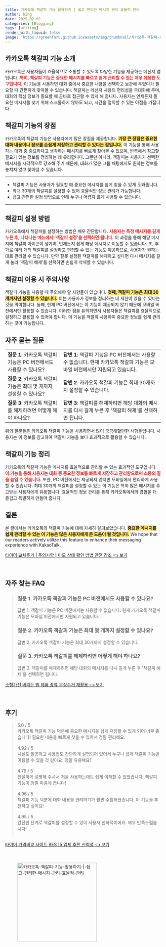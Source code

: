 ```yaml
---
title: 카카오톡 책갈피 기능 활용하기 | 쉽고 편리한 메시지 관리 효율적 관리
author: bing
date: 2025-02-02
categories: [Blogging]
tags: [writing]
render_with_liquid: false
image: 'https://greenforu.github.io/assets/img/thumbnail/카카오톡-책갈피-기능-활용하기-|-쉽고-편리한-메시지-관리-효율적-관리.webp'
---
```



<h2 id='카카오톡_책갈피_기능_소개'>카카오톡 책갈피 기능 소개</h2>

<p>카카오톡은 사용자들이 효율적으로 소통할 수 있도록 다양한 기능을 제공하는 메신저 앱입니다. <b><span style="color: #ee2323;">특히, 책갈피 기능은 중요한 메시지를 빠르고 쉽게 관리할 수 있는 매우 유용한 도구입니다.</span></b> 이 기능을 사용하면 대화 중에서 중요한 내용을 선택하고 보관해 두었다가 필요할 때 간편하게 찾아볼 수 있습니다. 책갈피는 메신저 사용의 편리성을 극대화해 주며, 대화의 핵심 정보가 필요할 때 곧바로 접근할 수 있게 해 줍니다. 사용자는 언제든지 필요한 메시지를 찾기 위해 스크롤하지 않아도 되고, 시간을 절약할 수 있는 이점을 가집니다.</p>

<h2 id='책갈피_기능의_장점'>책갈피 기능의 장점</h2>

<p>카카오톡의 책갈피 기능은 사용자에게 많은 장점을 제공합니다. <b><span style="background-color: #ffe066;">가장 큰 장점은 중요한 대화 내용이나 정보를 손쉽게 저장하고 관리할 수 있다는 점입니다.</span></b> 이 기능을 통해 사용자는 대화 중 중요하다고 생각하는 메시지를 빠르게 찾아볼 수 있으며, 반복해서 참고할 필요가 있는 정보를 정리하는 데 유리합니다. 그뿐만 아니라, 책갈피는 사용자가 선택한 메시지를 시각적으로 강조해 주기 때문에, 대화가 많은 그룹 채팅에서도 원하는 정보를 놓치지 않고 찾아낼 수 있습니다.</p>

<hr />

<ul>
    <li>책갈피 기능은 사용자가 필요할 때 중요한 메시지를 쉽게 찾을 수 있게 도와줍니다.</li>
    <li>최대 30개의 책갈피를 설정할 수 있어 효율적인 정보 관리가 가능합니다.</li>
    <li>쉽고 간편한 설정 방법으로 인해 누구나 어렵지 않게 사용할 수 있습니다.</li>
</ul>

<hr />

<h2 id='책갈피_설정_방법'>책갈피 설정 방법</h2>

<p>카카오톡에서 책갈피를 설정하는 방법은 매우 간단합니다. <b><span style="color: #ee2323;">사용자는 특정 메시지를 길게 누른 후, 나타나는 메뉴에서 '책갈피 설정'을 선택하면 됩니다.</span></b> 이 과정을 통해 해당 메시지에 책갈피 아이콘이 생기며, 언제든지 쉽게 해당 메시지로 이동할 수 있습니다. 또, 추가로 여러 개의 책갈피를 설정하고 편집할 수 있는 기능도 제공하므로, 사용자가 원하는 대로 관리할 수 있습니다. 만약 잘못 설정된 책갈피를 해제하고 싶다면 다시 메시지를 길게 눌러 '책갈피 해제'를 선택하면 손쉽게 삭제할 수 있습니다.</p>

<h2 id='책갈피_이용_시_주의사항'>책갈피 이용 시 주의사항</h2>

<p>책갈피 기능을 사용할 때 주의해야 할 사항들이 있습니다. <b><span style="background-color: #ffe066;">첫째, 책갈피 기능은 최대 30개까지만 설정할 수 있습니다.</span></b> 이는 사용자가 정보를 정리하는 데 제한이 있을 수 있다는 것을 의미합니다. 둘째, 현재 PC 버전에서는 이 기능이 제공되지 않기 때문에 모바일 버전에서만 활용할 수 있습니다. 이러한 점을 유의하면서 사용자들은 책갈피를 효율적으로 설정하고 활용할 수 있어야 합니다. 이 기능을 적절히 사용하여 중요한 정보를 쉽게 관리하는 것이 가능합니다.</p>

<h2 id='자주_묻는_질문'>자주 묻는 질문</h2>

<table>
    <tr>
        <td><b>질문 1</b>: 카카오톡 책갈피 기능은 PC 버전에서도 사용할 수 있나요?</td>
        <td><b>답변 1</b>: 책갈피 기능은 PC 버전에서는 사용할 수 없습니다. 현재 카카오톡 책갈피 기능은 모바일 버전에서만 지원되고 있습니다.</td>
    </tr>
    <tr>
        <td><b>질문 2</b>: 카카오톡 책갈피 기능은 최대 몇 개까지 설정할 수 있나요?</td>
        <td><b>답변 2</b>: 카카오톡 책갈피 기능은 최대 30개까지 설정할 수 있습니다.</td>
    </tr>
    <tr>
        <td><b>질문 3</b>: 카카오톡 책갈피를 해제하려면 어떻게 해야 하나요?</td>
        <td><b>답변 3</b>: 책갈피를 해제하려면 해당 대화의 메시지를 다시 길게 누른 후 '책갈피 해제'를 선택하면 됩니다.</td>
    </tr>
</table>

<p>위의 질문들은 카카오톡 책갈피 기능을 사용하면서 많이 궁금해할만한 사항들입니다. 사용자는 이 정보를 참고하여 책갈피 기능을 보다 효과적으로 활용할 수 있습니다.</p>

<h2 id='책갈피_기능_정리'>책갈피 기능 정리</h2>

<p>카카오톡의 책갈피 기능은 메시지를 효율적으로 관리할 수 있는 효과적인 도구입니다. <b><span style="color: #ee2323;">이 기능을 통해 사용자는 대화 중 중요한 정보를 빠르게 저장하고 관리함으로써 소통의 질을 높일 수 있습니다.</span></b> 또한, PC 버전에서는 제공되지 않지만 모바일에서 편리하게 사용할 수 있습니다. 최대 30개의 책갈피를 설정할 수 있는 이 기능은 특히 많은 메시지를 주고받는 사용자에게 유용합니다. 효율적인 정보 관리를 통해 카카오톡에서의 경험을 더 즐겁고 특별하게 만들어 줍니다.</p>

<h2 id='결론'>결론</h2>

<p>본 글에서는 카카오톡의 책갈피 기능에 대해 자세히 살펴보았습니다. <b><span style="background-color: #ffe066;">중요한 메시지를 쉽게 관리할 수 있는 이 기능은 많은 사용자에게 큰 도움이 될 것입니다.</span></b> We hope that our readers actively utilize this feature to enhance their messaging experience with KakaoTalk.</p>


<p><a class="click-button" title="타이어 교체주기 | 주의사항 | 마모 상태 확인 방법 안전 강조" href="https://greenforu.github.io/posts/%ED%83%80%EC%9D%B4%EC%96%B4-%EA%B5%90%EC%B2%B4%EC%A3%BC%EA%B8%B0-%EC%A3%BC%EC%9D%98%EC%82%AC%ED%95%AD-%EB%A7%88%EB%AA%A8-%EC%83%81%ED%83%9C-%ED%99%95%EC%9D%B8-%EB%B0%A9%EB%B2%95-%EC%95%88%EC%A0%84-%EA%B0%95%EC%A1%B0/" rel="dofollow">타이어 교체주기 | 주의사항 | 마모 상태 확인 방법 안전 강조 👈 보기</a></p><br>
<h2 id='자주_찾는_FAQ'>자주 찾는 FAQ</h2>
<div itemscope="" itemtype="https://schema.org/FAQPage"> 
<blockquote> 
<div itemscope="" itemprop="mainEntity" itemtype="https://schema.org/Question"> 
<h3 itemprop="name">질문 1. 카카오톡 책갈피 기능은 PC 버전에서도 사용할 수 있나요?</h3> 
<div itemscope="" itemprop="acceptedAnswer" itemtype="https://schema.org/Answer"> 
<span itemprop="text"> 
<p>답변 1. 책갈피 기능은 PC 버전에서는 사용할 수 없습니다. 현재 카카오톡 책갈피 기능은 모바일 버전에서만 지원되고 있습니다.</p> 
</span> 
</div> 
</div> 
<div itemscope="" itemprop="mainEntity" itemtype="https://schema.org/Question"> 
<h3 itemprop="name">질문 2. 카카오톡 책갈피 기능은 최대 몇 개까지 설정할 수 있나요?</h3> 
<div itemscope="" itemprop="acceptedAnswer" itemtype="https://schema.org/Answer"> 
<span itemprop="text"> 
<p>답변 2. 카카오톡 책갈피 기능은 최대 30개까지 설정할 수 있습니다.</p> 
</span> 
</div> 
</div> 
<div itemscope="" itemprop="mainEntity" itemtype="https://schema.org/Question"> 
<h3 itemprop="name">질문 3. 카카오톡 책갈피를 해제하려면 어떻게 해야 하나요?</h3> 
<div itemscope="" itemprop="acceptedAnswer" itemtype="https://schema.org/Answer"> 
<span itemprop="text"> 
<p>답변 3. 책갈피를 해제하려면 해당 대화의 메시지를 다시 길게 누른 후 '책갈피 해제'를 선택하면 됩니다.</p> 
</span> 
</div> 
</div> 
</blockquote> 
</div>
<p><a class="click-button" title="소형가전 버리는 법 제품 종류 무상수거 재활용" href="https://greenforu.github.io/posts/%EC%86%8C%ED%98%95%EA%B0%80%EC%A0%84-%EB%B2%84%EB%A6%AC%EB%8A%94-%EB%B2%95-%EC%A0%9C%ED%92%88-%EC%A2%85%EB%A5%98-%EB%AC%B4%EC%83%81%EC%88%98%EA%B1%B0-%EC%9E%AC%ED%99%9C%EC%9A%A9/" rel="dofollow">소형가전 버리는 법 제품 종류 무상수거 재활용 👈 보기</a></p><br>
<h2 id='후기'>후기</h2>
<div itemscope itemtype="https://schema.org/Product">
  <blockquote>
  <div itemprop="review" itemscope itemtype="https://schema.org/Review">
      <div itemprop="reviewRating" itemscope itemtype="https://schema.org/Rating"> <span itemprop="ratingValue">5.0</span> / <span itemprop="bestRating">5</span> </div>
      <span itemprop="reviewBody">카카오톡 책갈피 기능 덕분에 중요한 메시지를 쉽게 저장할 수 있게 되어 너무 좋습니다! 필요한 내용을 빠르게 찾을 수 있어서 정말 편리해요.</span>
  </div>
  <br>
  <div itemprop="review" itemscope itemtype="https://schema.org/Review">
      <div itemprop="reviewRating" itemscope itemtype="https://schema.org/Rating"> <span itemprop="ratingValue">4.92</span> / <span itemprop="bestRating">5</span> </div>
      <span itemprop="reviewBody">시설도 깔끔하고 사용법도 간단하게 설명되어 있어서 누구나 쉽게 책갈피 기능을 이용할 수 있을 것 같아요. 정말 유용해요!</span>
  </div>
  <br>
  <div itemprop="review" itemscope itemtype="https://schema.org/Review">
      <div itemprop="reviewRating" itemscope itemtype="https://schema.org/Rating"> <span itemprop="ratingValue">4.79</span> / <span itemprop="bestRating">5</span> </div>
      <span itemprop="reviewBody">친절하게 설명해 주셔서 처음 사용하는데도 쉽게 이해할 수 있었습니다. 책갈피 기능이 정말 마음에 듭니다!</span>
  </div>
  <br>
  <div itemprop="review" itemscope itemtype="https://schema.org/Review">
      <div itemprop="reviewRating" itemscope itemtype="https://schema.org/Rating"> <span itemprop="ratingValue">4.96</span> / <span itemprop="bestRating">5</span> </div>
      <span itemprop="reviewBody">책갈피 기능 덕분에 대화 내용을 관리하기가 훨씬 수월해졌습니다. 이 기능을 추천하고 싶어요!</span>
  </div>
  <br>
  <div itemprop="review" itemscope itemtype="https://schema.org/Review">
      <div itemprop="reviewRating" itemscope itemtype="https://schema.org/Rating"> <span itemprop="ratingValue">4.95</span> / <span itemprop="bestRating">5</span> </div>
      <span itemprop="reviewBody">간단한 단계로 책갈피를 설정할 수 있어 사용자 친화적이에요. 매우 만족스럽습니다!</span>
  </div>
  <br>
  </blockquote>
</div>
<p><a class="click-button" title="타이어 가격비교 사이트 BEST5 업체 추천 신뢰성" href="https://greenforu.github.io/posts/%ED%83%80%EC%9D%B4%EC%96%B4-%EA%B0%80%EA%B2%A9%EB%B9%84%EA%B5%90-%EC%82%AC%EC%9D%B4%ED%8A%B8-BEST5-%EC%97%85%EC%B2%B4-%EC%B6%94%EC%B2%9C-%EC%8B%A0%EB%A2%B0%EC%84%B1/" rel="dofollow">타이어 가격비교 사이트 BEST5 업체 추천 신뢰성 👈 보기</a></p><br>
<figure class="image"><img src="https://greenforu.github.io/assets/img/thumbnail/카카오톡-책갈피-기능-활용하기-|-쉽고-편리한-메시지-관리-효율적-관리.webp" alt="카카오톡-책갈피-기능-활용하기-|-쉽고-편리한-메시지-관리-효율적-관리" width="256" height="256"></figure>